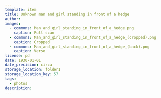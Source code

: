 ```yaml
---
template: item
title: Unknown man and girl standing in front of a hedge
author: 
images:
  - commons: Man_and_girl_standing_in_front_of_a_hedge.png
    caption: Full scan
  - commons: Man_and_girl_standing_in_front_of_a_hedge_(cropped).png
    caption: Cropped
  - commons: Man_and_girl_standing_in_front_of_a_hedge_(back).png
    caption: Verso
license: pd
date: 1930-01-01
date_precision: circa
storage_location: folder1
storage_location_key: 57
tags:
  - photos
description: 
---
```

